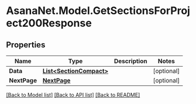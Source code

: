 # AsanaNet.Model.GetSectionsForProject200Response

## Properties

Name | Type | Description | Notes
------------ | ------------- | ------------- | -------------
**Data** | [**List&lt;SectionCompact&gt;**](SectionCompact.md) |  | [optional] 
**NextPage** | [**NextPage**](NextPage.md) |  | [optional] 

[[Back to Model list]](../README.md#documentation-for-models) [[Back to API list]](../README.md#documentation-for-api-endpoints) [[Back to README]](../README.md)

